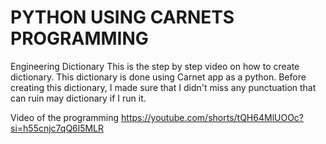 # PYTHON USING CARNETS PROGRAMMING
Engineering Dictionary 
This is the step by step video on how to create dictionary. This dictionary is done using Carnet app as a python. Before creating this dictionary, I made sure that I didn't miss any punctuation that can ruin may dictionary if I run it. 

Video of the programming
https://youtube.com/shorts/tQH64MlUOOc?si=h55cnjc7qQ6l5MLR

